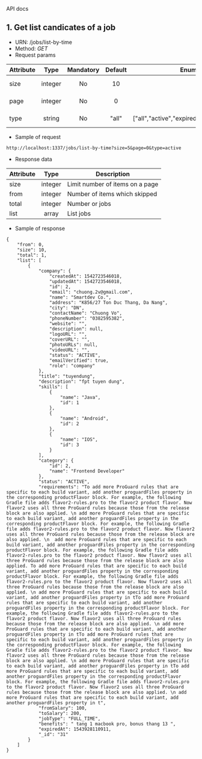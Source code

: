 API docs

## 1. Get list candicates of a job
- URN: /jobs/list-by-time
- Method: *GET*
- Request params

| Attribute | Type    | Mandatory | Default | Enum | Description |
| --------- |:-------:|:---------:|:-------:|------|-------------|
| size      | integer | No        |10       |  |Limit items on a page|
| page      | integer | No        |0        |  |Page number|
| type      | string | No        |"all"     |["all","active","expired","expiresSoon"] | Page number|


- Sample of request
~~~
http://localhost:1337/jobs/list-by-time?size=5&page=0&type=active
~~~

- Response data

| Attribute | Type    | Description                     |
| --------- |:-------:|---------------------------------|
| size      | integer |Limit number of items on a page  |
| from      | integer |Number of items which skipped    |
| total     | integer |Number or jobs                   |
| list      | array   |List jobs                        |

- Sample of response
~~~
{
    "from": 0,
    "size": 10,
    "total": 1,
    "list": [
        {
            "company": {
                "createdAt": 1542723546018,
                "updatedAt": 1542723546018,
                "id": 2,
                "email": "chuong.2v@gmail.com",
                "name": "Smartdev Co.",
                "address": "K856/27 Ton Duc Thang, Da Nang",
                "city": "DN",
                "contactName": "Chuong Vo",
                "phoneNumber": "0382595382",
                "website": "",
                "description": null,
                "logoURL": "",
                "coverURL": "",
                "photoURLs": null,
                "videoURL": "",
                "status": "ACTIVE",
                "emailVerified": true,
                "role": "company"
            },
            "title": "tuyendung",
            "description": "fpt tuyen dung",
            "skills": [
                {
                    "name": "Java",
                    "id": 1
                },
                {
                    "name": "Android",
                    "id": 2
                },
                {
                    "name": "IOS",
                    "id": 3
                }
            ],
            "category": {
                "id": 2,
                "name": "Frontend Developer"
            },
            "status": "ACTIVE",
            "requirements": "To add more ProGuard rules that are specific to each build variant, add another proguardFiles property in the corresponding productFlavor block. For example, the following Gradle file adds flavor2-rules.pro to the flavor2 product flavor. Now flavor2 uses all three ProGuard rules because those from the release block are also applied. \n add more ProGuard rules that are specific to each build variant, add another proguardFiles property in the corresponding productFlavor block. For example, the following Gradle file adds flavor2-rules.pro to the flavor2 product flavor. Now flavor2 uses all three ProGuard rules because those from the release block are also applied. \n  add more ProGuard rules that are specific to each build variant, add another proguardFiles property in the corresponding productFlavor block. For example, the following Gradle file adds flavor2-rules.pro to the flavor2 product flavor. Now flavor2 uses all three ProGuard rules because those from the release block are also applied. To add more ProGuard rules that are specific to each build variant, add another proguardFiles property in the corresponding productFlavor block. For example, the following Gradle file adds flavor2-rules.pro to the flavor2 product flavor. Now flavor2 uses all three ProGuard rules because those from the release block are also applied. \n add more ProGuard rules that are specific to each build variant, add another proguardFiles property in tTo add more ProGuard rules that are specific to each build variant, add another proguardFiles property in the corresponding productFlavor block. For example, the following Gradle file adds flavor2-rules.pro to the flavor2 product flavor. Now flavor2 uses all three ProGuard rules because those from the release block are also applied. \n add more ProGuard rules that are specific to each build variant, add another proguardFiles property in tTo add more ProGuard rules that are specific to each build variant, add another proguardFiles property in the corresponding productFlavor block. For example, the following Gradle file adds flavor2-rules.pro to the flavor2 product flavor. Now flavor2 uses all three ProGuard rules because those from the release block are also applied. \n add more ProGuard rules that are specific to each build variant, add another proguardFiles property in tTo add more ProGuard rules that are specific to each build variant, add another proguardFiles property in the corresponding productFlavor block. For example, the following Gradle file adds flavor2-rules.pro to the flavor2 product flavor. Now flavor2 uses all three ProGuard rules because those from the release block are also applied. \n add more ProGuard rules that are specific to each build variant, add another proguardFiles property in t",
            "fromSalary": 100,
            "toSalary": 200,
            "jobType": "FULL_TIME",
            "benefits": " tang 1 macbook pro, bonus thang 13 ",
            "expiredAt": 1543928110911,
            "_id": "31"
        }
    ]
}
~~~